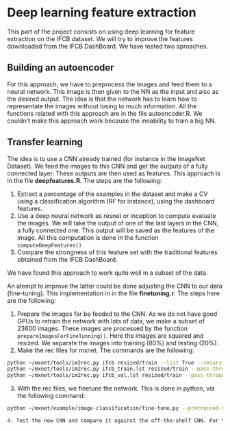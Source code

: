 # Deep learning feature extraction

This part of the project consists on using deep learning for feature extraction on the IFCB dataset. We will try to improve the features downloaded from the IFCB DashBoard. We have tested two aproaches.

## Building an autoencoder
For this approach, we have to preprocess the images and feed them to a neural network. This image is then given to the NN as the input and also as the desired output. The idea is that the network has to learn how to representate the images without losing to much information. All the functions related with this approach are in the file autoencoder.R. We couldn't make this approach work because the innability to train a big NN.

## Transfer learning
The idea is to use a CNN already trained (for instance in the ImageNet Dataset). We feed the images to this CNN and get the outputs of a fully connected layer. These outputs are then used as features. This approach is in the file **deepfeatures.R**. The steps are the following:

1. Extract a percentage of the examples in the dataset and make a CV using a classification algorithm (RF for instance), using the dashboard features.
2. Use a deep neural network as resnet or inception to compute evaluate the images. We will take the output of one of the last layers in the CNN, a fully connected one. This output will be saved as the features of the image. All this computation is done in the function `computeDeepFeatures()`
3. Compare the strongness of this feature set with the traditional features obtained from the IFCB DashBoard.

We have found this approach to work quite well in a subset of the data.

An atempt to improve the latter could be done adjusting the CNN to our data (fine-tuning). This implementation in in the file **finetuning.r**. The steps here are the following:

1. Prepare the images for be feeded to the CNN. As we do not have good GPUs to retrain the network with lots of data, we make a subset of 23600 images. These images are processed by the function `prepareImagesForFineTunning()`. Here the images are squared and resized. We separate the images into training (80%) and testing (20%).
2. Make the rec files for mxnet. The commands are the following:
```bash
python ~/mxnet/tools/im2rec.py ifcb resized/train --list True --recursive True --train-ratio .8 --exts .png
python ~/mxnet/tools/im2rec.py ifcb_train.lst resized/train --pass-through True --num-thread 2
python ~/mxnet/tools/im2rec.py ifcb_val.lst resized/train --pass-through True --num-thread 2
```
3. With the rec files, we finetune the network. This is done in python, via the following command:
```bash
python ~/mxnet/example/image-classification/fine-tune.py --pretrained-model models/resnet-18/resnet-18 --gpus 0 --data-train ../../ifcb_train.rec --data-val ../../ifcb_val.rec --load-epoch 0 --random-crop 0 --random-mirror 0 --rgb-mean 0,0,0 --num-classes 30 --model-prefix models/resnet-18c/resnet-18b --batch-size 32 --num-examples 17664 --layer-before-fullc 'flatten0'

4. Test the new CNN and compare it against the off-the-shelf CNN. For that I have implemented two methods *trainRF()* and *trainDeepFeatures()*. For these methods we can use the 20% examples left appart in order to make a quick test on them.
```